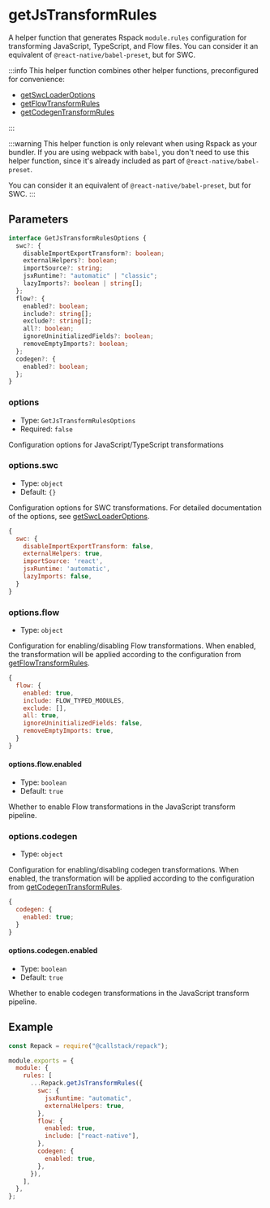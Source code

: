 # getJsTransformRules

A helper function that generates Rspack `module.rules` configuration for transforming JavaScript, TypeScript, and Flow files. You can consider it an equivalent of `@react-native/babel-preset`, but for SWC.

:::info
This helper function combines other helper functions, preconfigured for convenience:

- [getSwcLoaderOptions](/api/utils/get-swc-loader-options)
- [getFlowTransformRules](/api/utils/get-flow-transform-rules)
- [getCodegenTransformRules](/api/utils/get-codegen-transform-rules)

:::

:::warning
This helper function is only relevant when using Rspack as your bundler. If you are using webpack with `babel`, you don't need to use this helper function, since it's already included as part of `@react-native/babel-preset`.

You can consider it an equivalent of `@react-native/babel-preset`, but for SWC.
:::

## Parameters

```ts
interface GetJsTransformRulesOptions {
  swc?: {
    disableImportExportTransform?: boolean;
    externalHelpers?: boolean;
    importSource?: string;
    jsxRuntime?: "automatic" | "classic";
    lazyImports?: boolean | string[];
  };
  flow?: {
    enabled?: boolean;
    include?: string[];
    exclude?: string[];
    all?: boolean;
    ignoreUninitializedFields?: boolean;
    removeEmptyImports?: boolean;
  };
  codegen?: {
    enabled?: boolean;
  };
}
```

### options

- Type: `GetJsTransformRulesOptions`
- Required: `false`

Configuration options for JavaScript/TypeScript transformations

### options.swc

- Type: `object`
- Default: `{}`

Configuration options for SWC transformations. For detailed documentation of the options, see [getSwcLoaderOptions](/api/utils/get-swc-loader-options).

```js
{
  swc: {
    disableImportExportTransform: false,
    externalHelpers: true,
    importSource: 'react',
    jsxRuntime: 'automatic',
    lazyImports: false,
  }
}
```

### options.flow

- Type: `object`

Configuration for enabling/disabling Flow transformations. When enabled, the transformation will be applied according to the configuration from [getFlowTransformRules](/api/utils/get-flow-transform-rules).

```js
{
  flow: {
    enabled: true,
    include: FLOW_TYPED_MODULES,
    exclude: [],
    all: true,
    ignoreUninitializedFields: false,
    removeEmptyImports: true,
  }
}
```

#### options.flow.enabled

- Type: `boolean`
- Default: `true`

Whether to enable Flow transformations in the JavaScript transform pipeline.

### options.codegen

- Type: `object`

Configuration for enabling/disabling codegen transformations. When enabled, the transformation will be applied according to the configuration from [getCodegenTransformRules](/api/utils/get-codegen-transform-rules).

```js
{
  codegen: {
    enabled: true;
  }
}
```

#### options.codegen.enabled

- Type: `boolean`
- Default: `true`

Whether to enable codegen transformations in the JavaScript transform pipeline.

## Example

```js title=rspack.config.cjs
const Repack = require("@callstack/repack");

module.exports = {
  module: {
    rules: [
      ...Repack.getJsTransformRules({
        swc: {
          jsxRuntime: "automatic",
          externalHelpers: true,
        },
        flow: {
          enabled: true,
          include: ["react-native"],
        },
        codegen: {
          enabled: true,
        },
      }),
    ],
  },
};
```
